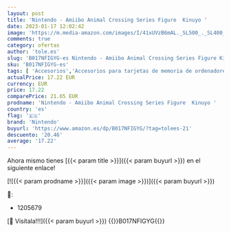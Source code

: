 ```yaml
---
layout: post
title: 'Nintendo - Amiibo Animal Crossing Series Figure  Kinuyo '
date: 2023-01-17 12:02:42
image: 'https://m.media-amazon.com/images/I/41xUVzB6mAL._SL500_._SL400_.jpg'
comments: true
category: ofertas
author: 'tole.es'
slug: 'B017NFIGYG-es Nintendo - Amiibo Animal Crossing Series Figure Kinuyo'
sku: 'B017NFIGYG-es'
tags: [ 'Accesorios','Accesorios para tarjetas de memoria de ordenadores','Figuras interactivas para Nintendo 3DS y 2DS','Figuras interactivas para Nintendo Wii U','Hardware y juegos para Nintendo 3DS y 2DS','Hardware y juegos para Wii U','Informática','Lectores de tarjetas de memoria externos','Sistemas heredados','Sistemas heredados de Nintendo','Sistemas heredados de PlayStation','Sistemas heredados de Xbox','Videojuegos','nintendo','🇪🇸', ]
actualPrice: 17.22 EUR
currency: EUR
price: 17.22
comparePrice: 21.65 EUR
prodname: 'Nintendo - Amiibo Animal Crossing Series Figure  Kinuyo '
country: 'es'
flag: '🇪🇸'
brand: 'Nintendo'
buyurl: 'https://www.amazon.es/dp/B017NFIGYG/?tag=tolees-21'
descuento: '20.46'
average: '17.22'
---
```


Ahora mismo tienes [{{< param title >}}]({{< param buyurl >}}) en el siguiente enlace!

[![{{< param prodname >}}]({{< param image >}})]({{< param buyurl >}})

🔎:

- 1205679

[🛒 Visítala!!!]({{< param buyurl >}})
{{<world>}}B017NFIGYG{{</world>}}
